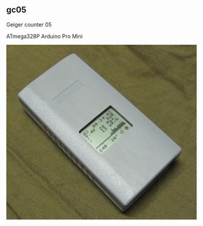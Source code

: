 ## gc05

Geiger counter 05

ATmega328P Arduino Pro Mini

![housing device](https://github.com/project37cat/gc05/blob/master/photo/housing.jpg)
